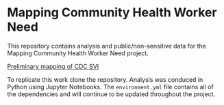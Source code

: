 # Mapping Community Health Worker Need

This repository contains analysis and public/non-sensitive data for the Mapping Community Health Worker Need project. 

[Preliminary mapping of CDC SVI](/00_social_vulnerability_index_eda.ipynb)

To replicate this work clone the repository. Analysis was conduced in Python using Jupyter Notebooks. The `environment.yml` file contains all of the dependencies and will continue to be updated throughout the project. 

